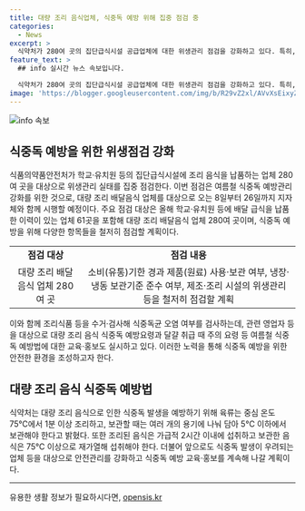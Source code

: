 ```yaml
---
title: 대량 조리 음식업체, 식중독 예방 위해 집중 점검 중
categories:
  - News
excerpt: >
  식약처가 280여 곳의 집단급식시설 공급업체에 대한 위생관리 점검을 강화하고 있다. 특히, 대량 조리 배달음식을 사용하는 학교 및 유치원 등을 중점으로 철저한 예방 조치를 취하고 있으며, 이는 식중독 발생 우려를 줄이기 위한 노력으로 이어지고 있다. 최근 3년 동안의 분석에서는 특히 클로스트리디움 퍼프린젠스균이 주요 원인으로 나타났는데, 이를 방지하기 위해 안전 조치 및 교육·홍보가 계속될 예정이다. 대량 조리 음식 식중독 예방을 위한 규정 및 안전관리가 강화될 것으로 예상된다. (요약)
feature_text: >
  ## info 실시간 뉴스 속보입니다.

  식약처가 280여 곳의 집단급식시설 공급업체에 대한 위생관리 점검을 강화하고 있다. 특히, 대량 조리 배달음식을 사용하는 학교 및 유치원 등을 중점으로 철저한 예방 조치를 취하고 있으며, 이는 식중독 발생 우려를 줄이기 위한 노력으로 이어지고 있다. 최근 3년 동안의 분석에서는 특히 클로스트리디움 퍼프린젠스균이 주요 원인으로 나타났는데, 이를 방지하기 위해 안전 조치 및 교육·홍보가 계속될 예정이다. 대량 조리 음식 식중독 예방을 위한 규정 및 안전관리가 강화될 것으로 예상된다. (요약)
image: 'https://blogger.googleusercontent.com/img/b/R29vZ2xl/AVvXsEixyZcFfHzMRdzZMjFBmAUKJYCLCGyLL1o632UiGVXcaFdKo_bkvkuCioo0uUKlGfBVcT3P84aROyZIXSBEx3Aw5nCQ3pTgDom1WDC4m8eifvWiAmWEEVb4x6G_l8C0QH225ldMjyaFvpxGEBGNO37VmDTDMHGhJPq73UglMfDca1-0aw/s1600/blogspot.png'
---
```


<p><img src="https://blogger.googleusercontent.com/img/b/R29vZ2xl/AVvXsEixyZcFfHzMRdzZMjFBmAUKJYCLCGyLL1o632UiGVXcaFdKo_bkvkuCioo0uUKlGfBVcT3P84aROyZIXSBEx3Aw5nCQ3pTgDom1WDC4m8eifvWiAmWEEVb4x6G_l8C0QH225ldMjyaFvpxGEBGNO37VmDTDMHGhJPq73UglMfDca1-0aw/s1600/blogspot.png" alt="info 속보" /></p>

<h2 data-ke-size="size26">식중독 예방을 위한 위생점검 강화</h2>

<p data-ke-size="size16">식품의약품안전처가 학교·유치원 등의 집단급식시설에 조리 음식을 납품하는 업체 280여 곳을 대상으로 위생관리 실태를 집중 점검한다. 이번 점검은 여름철 식중독 예방관리 강화를 위한 것으로, 대량 조리 배달음식 업체를 대상으로 오는 8일부터 26일까지 지자체와 함께 시행할 예정이다. 주요 점검 대상은 올해 학교·유치원 등에 배달 급식을 납품한 이력이 있는 업체 61곳을 포함해 대량 조리 배달음식 업체 280여 곳이며, 식중독 예방을 위해 다양한 항목들을 철저히 점검할 계획이다.</p>

<table>
    <tr>
        <td style="text-align: center; height: 17px;"><b>점검 대상</b></td>
        <td style="text-align: center; height: 17px;"><b>점검 내용</b></td>
    </tr>
    <tr>
        <td style="text-align: center; height: 17px;">대량 조리 배달음식 업체 280여 곳</td>
        <td style="text-align: center; height: 17px;">소비(유통)기한 경과 제품(원료) 사용·보관 여부, 냉장·냉동 보관기준 준수 여부, 제조·조리 시설의 위생관리 등을 철저히 점검할 계획</td>
    </tr>
</table>

<p data-ke-size="size16">이와 함께 조리식품 등을 수거·검사해 식중독균 오염 여부를 검사하는데, 관련 영업자 등을 대상으로 대량 조리 음식 식중독 예방요령과 달걀 취급 때 주의 요령 등 여름철 식중독 예방법에 대한 교육·홍보도 실시하고 있다. 이러한 노력을 통해 식중독 예방을 위한 안전한 환경을 조성하고자 한다.</p>

<h2 data-ke-size="size26">대량 조리 음식 식중독 예방법</h2>

<p data-ke-size="size16">식약처는 대량 조리 음식으로 인한 식중독 발생을 예방하기 위해 육류는 중심 온도 75℃에서 1분 이상 조리하고, 보관할 때는 여러 개의 용기에 나눠 담아 5℃ 이하에서 보관해야 한다고 밝혔다. 또한 조리된 음식은 가급적 2시간 이내에 섭취하고 보관한 음식은 75℃ 이상으로 재가열해 섭취해야 한다. 더불어 앞으로도 식중독 발생이 우려되는 업체 등을 대상으로 안전관리를 강화하고 식중독 예방 교육·홍보를 계속해 나갈 계획이다.</p>

<hr>

<p data-ke-size="size16"></p>
유용한 생활 정보가 필요하시다면, <a href="https://opensis.kr" rel="dofollow">opensis.kr</a>


